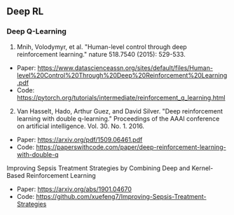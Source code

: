 ## Deep RL
### Deep Q-Learning
1. Mnih, Volodymyr, et al. "Human-level control through deep reinforcement learning." nature 518.7540 (2015): 529-533.
+ Paper: https://www.datascienceassn.org/sites/default/files/Human-level%20Control%20Through%20Deep%20Reinforcement%20Learning.pdf
+ Code: https://pytorch.org/tutorials/intermediate/reinforcement_q_learning.html
2. Van Hasselt, Hado, Arthur Guez, and David Silver. "Deep reinforcement learning with double q-learning." Proceedings of the AAAI conference on artificial intelligence. Vol. 30. No. 1. 2016.
+ Paper: https://arxiv.org/pdf/1509.06461.pdf
+ Code: https://paperswithcode.com/paper/deep-reinforcement-learning-with-double-q


Improving Sepsis Treatment Strategies by Combining Deep and Kernel-Based Reinforcement Learning
+ Paper: https://arxiv.org/abs/1901.04670
+ Code: https://github.com/xuefeng7/Improving-Sepsis-Treatment-Strategies


